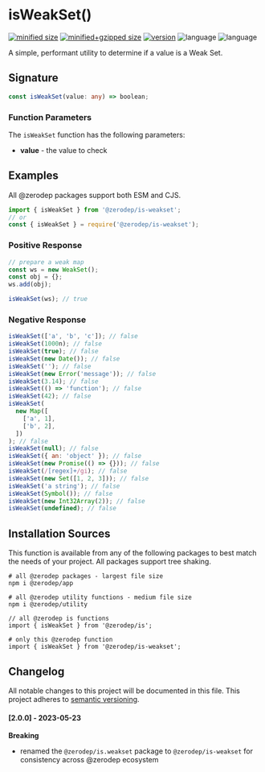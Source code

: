 # isWeakSet()

[![minified size](https://img.shields.io/bundlephobia/min/@zerodep/is-weakset?style=flat-square&color=blue)](https://bundlephobia.com/package/@zerodep/is-weakset)
[![minified+gzipped size](https://img.shields.io/bundlephobia/minzip/@zerodep/is-weakset?style=flat-square&color=blue)](https://bundlephobia.com/package/@zerodep/is-weakset)
[![version](https://img.shields.io/npm/v/@zerodep/is-weakset?style=flat-square&color=blue)](https://www.npmjs.com/package/@zerodep/is-weakset)
![language](https://img.shields.io/github/languages/top/cdepage/zerodep?style=flat-square)
![language](https://img.shields.io/badge/types-included-blue?style=flat-square)

A simple, performant utility to determine if a value is a Weak Set.

## Signature

```typescript
const isWeakSet(value: any) => boolean;
```

### Function Parameters

The `isWeakSet` function has the following parameters:

- **value** - the value to check

## Examples

All @zerodep packages support both ESM and CJS.

```javascript
import { isWeakSet } from '@zerodep/is-weakset';
// or
const { isWeakSet } = require('@zerodep/is-weakset');
```

### Positive Response

```javascript
// prepare a weak map
const ws = new WeakSet();
const obj = {};
ws.add(obj);

isWeakSet(ws); // true
```

### Negative Response

```javascript
isWeakSet(['a', 'b', 'c']); // false
isWeakSet(1000n); // false
isWeakSet(true); // false
isWeakSet(new Date()); // false
isWeakSet(''); // false
isWeakSet(new Error('message')); // false
isWeakSet(3.14); // false
isWeakSet(() => 'function'); // false
isWeakSet(42); // false
isWeakSet(
  new Map([
    ['a', 1],
    ['b', 2],
  ])
); // false
isWeakSet(null); // false
isWeakSet({ an: 'object' }); // false
isWeakSet(new Promise(() => {})); // false
isWeakSet(/[regex]+/gi); // false
isWeakSet(new Set([1, 2, 3])); // false
isWeakSet('a string'); // false
isWeakSet(Symbol()); // false
isWeakSet(new Int32Array(2)); // false
isWeakSet(undefined); // false
```

## Installation Sources

This function is available from any of the following packages to best match the needs of your project. All packages support tree shaking.

```shell
# all @zerodep packages - largest file size
npm i @zerodep/app

# all @zerodep utility functions - medium file size
npm i @zerodep/utility

// all @zerodep is functions
import { isWeakSet } from '@zerodep/is';

# only this @zerodep function
import { isWeakSet } from '@zerodep/is-weakset';
```

## Changelog

All notable changes to this project will be documented in this file. This project adheres to [semantic versioning](https://semver.org/spec/v2.0.0.html).

#### [2.0.0] - 2023-05-23

**Breaking**

- renamed the `@zerodep/is.weakset` package to `@zerodep/is-weakset` for consistency across @zerodep ecosystem
